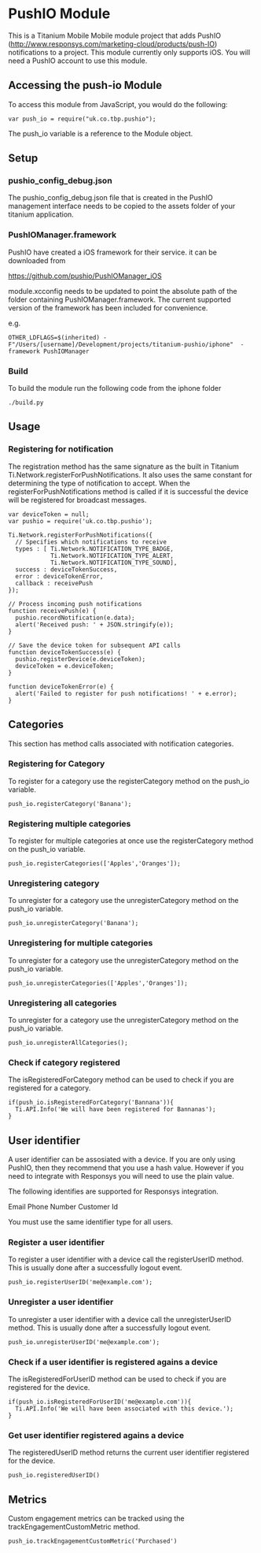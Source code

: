 # PushIO Module

This is a Titanium Mobile Mobile module project that adds PushIO
(http://www.responsys.com/marketing-cloud/products/push-IO) notifications to a project. 
This module currently only supports iOS. You will need a PushIO account to use this module.


## Accessing the push-io Module

To access this module from JavaScript, you would do the following:

    var push_io = require("uk.co.tbp.pushio");

The push_io variable is a reference to the Module object.

## Setup


### pushio_config_debug.json

The  pushio_config_debug.json file that is created in the PushIO management interface needs to be copied to
the assets folder of your titanium application.

### PushIOManager.framework

PushIO have created a iOS framework for their service. it can be downloaded from 

https://github.com/pushio/PushIOManager_iOS

module.xcconfig needs to be updated to point the absolute path of the folder containing PushIOManager.framework. The current supported
version of the framework has been included for convenience.

e.g.
```
OTHER_LDFLAGS=$(inherited) -F"/Users/[username]/Development/projects/titanium-pushio/iphone"  -framework PushIOManager
```

### Build

To build the module run the following code from the iphone folder

```
./build.py
```

## Usage


### Registering for notification
The registration method has the same signature as the built in Titanium Ti.Network.registerForPushNotifications.
It also uses the same constant for determining the type of notification to accept. When the registerForPushNotifications
method is called if it is successful the device will be registered for broadcast messages.

```
var deviceToken = null;
var pushio = require('uk.co.tbp.pushio');

Ti.Network.registerForPushNotifications({
  // Specifies which notifications to receive
  types : [ Ti.Network.NOTIFICATION_TYPE_BADGE, 
            Ti.Network.NOTIFICATION_TYPE_ALERT, 
            Ti.Network.NOTIFICATION_TYPE_SOUND],
  success : deviceTokenSuccess,
  error : deviceTokenError,
  callback : receivePush
});

// Process incoming push notifications
function receivePush(e) {
  pushio.recordNotification(e.data);
  alert('Received push: ' + JSON.stringify(e));
}

// Save the device token for subsequent API calls
function deviceTokenSuccess(e) {
  pushio.registerDevice(e.deviceToken);
  deviceToken = e.deviceToken;
}

function deviceTokenError(e) {
  alert('Failed to register for push notifications! ' + e.error);
}
```  

## Categories

This section has method calls associated with notification categories.

### Registering for Category

To register for a category use the registerCategory method on the push_io variable.

```
push_io.registerCategory('Banana'); 
``` 

### Registering multiple categories

To register for multiple categories at once use the registerCategory method on the push_io variable.

```
push_io.registerCategories(['Apples','Oranges']);
``` 
### Unregistering category

To unregister for a category use the unregisterCategory method on the push_io variable.

```
push_io.unregisterCategory('Banana'); 
``` 

### Unregistering for multiple categories

To unregister for a category use the unregisterCategory method on the push_io variable.

```
push_io.unregisterCategories(['Apples','Oranges']); 
``` 
### Unregistering all categories

To unregister for a category use the unregisterCategory method on the push_io variable.

```
push_io.unregisterAllCategories(); 
``` 

### Check if category registered

The isRegisteredForCategory method can be used to check if you are registered for a category.

```
if(push_io.isRegisteredForCategory('Bannana')){
  Ti.API.Info('We will have been registered for Bannanas');
}
``` 

## User identifier

A user identifier can be assosiated with a device. If you are only using PushIO, then they recommend that you use a hash value. However
if you need to integrate with Responsys you will need to use the plain value.  

The following identifies are supported for Responsys integration.

Email
Phone Number
Customer Id 

You must use the same identifier type for all users. 

### Register a user identifier

To register a user identifier with a device call the registerUserID method. This is usually done after a successfully
logout event.  

```
push_io.registerUserID('me@example.com'); 
``` 
### Unregister a user identifier

To unregister a user identifier with a device call the unregisterUserID method. This is usually done after a successfully
logout event.

```
push_io.unregisterUserID('me@example.com'); 
``` 

### Check if a user identifier is registered agains a device

The isRegisteredForUserID method can be used to check if you are registered for the device.

```
if(push_io.isRegisteredForUserID('me@example.com')){
  Ti.API.Info('We will have been associated with this device.');
}
``` 

### Get user identifier registered agains a device

The registeredUserID method returns the current user identifier registered for the device.

```
push_io.registeredUserID()
``` 


## Metrics

Custom engagement metrics can be tracked using the trackEngagementCustomMetric method.  

```  
push_io.trackEngagementCustomMetric('Purchased')
``` 

